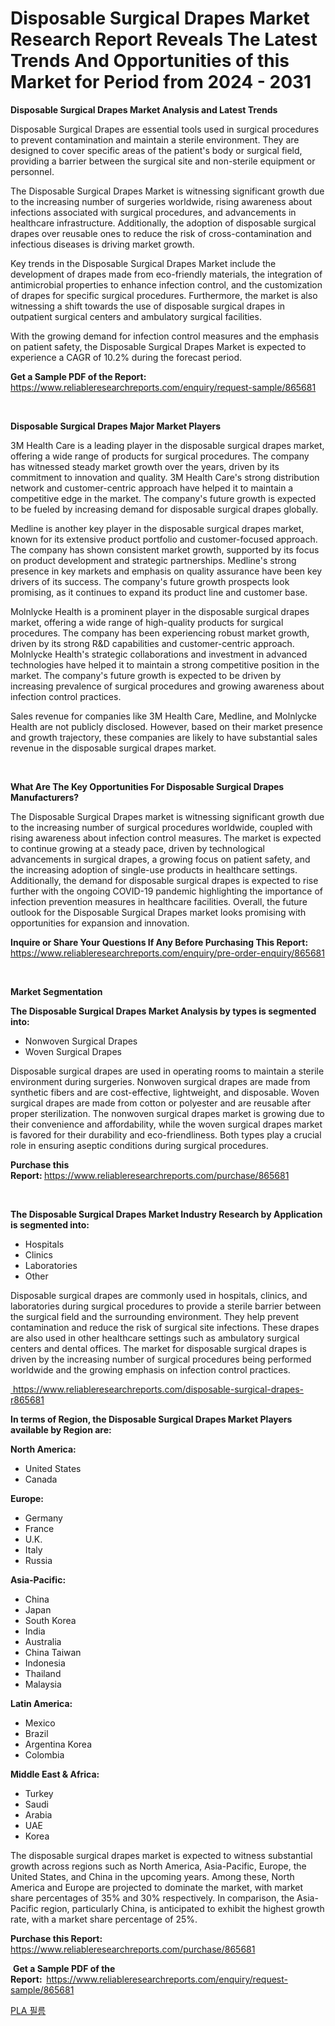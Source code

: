 <p><h1>Disposable Surgical Drapes Market Research Report Reveals The Latest Trends And Opportunities of this Market for Period from 2024 - 2031</h1></p><p><strong>Disposable Surgical Drapes Market Analysis and Latest Trends</strong></p>
<p><p>Disposable Surgical Drapes are essential tools used in surgical procedures to prevent contamination and maintain a sterile environment. They are designed to cover specific areas of the patient's body or surgical field, providing a barrier between the surgical site and non-sterile equipment or personnel.</p><p>The Disposable Surgical Drapes Market is witnessing significant growth due to the increasing number of surgeries worldwide, rising awareness about infections associated with surgical procedures, and advancements in healthcare infrastructure. Additionally, the adoption of disposable surgical drapes over reusable ones to reduce the risk of cross-contamination and infectious diseases is driving market growth.</p><p>Key trends in the Disposable Surgical Drapes Market include the development of drapes made from eco-friendly materials, the integration of antimicrobial properties to enhance infection control, and the customization of drapes for specific surgical procedures. Furthermore, the market is also witnessing a shift towards the use of disposable surgical drapes in outpatient surgical centers and ambulatory surgical facilities.</p><p>With the growing demand for infection control measures and the emphasis on patient safety, the Disposable Surgical Drapes Market is expected to experience a CAGR of 10.2% during the forecast period.</p></p>
<p><strong>Get a Sample PDF of the Report:&nbsp;</strong> <a href="https://www.reliableresearchreports.com/enquiry/request-sample/865681">https://www.reliableresearchreports.com/enquiry/request-sample/865681</a></p>
<p>&nbsp;</p>
<p><strong>Disposable Surgical Drapes Major Market Players</strong></p>
<p><p>3M Health Care is a leading player in the disposable surgical drapes market, offering a wide range of products for surgical procedures. The company has witnessed steady market growth over the years, driven by its commitment to innovation and quality. 3M Health Care's strong distribution network and customer-centric approach have helped it to maintain a competitive edge in the market. The company's future growth is expected to be fueled by increasing demand for disposable surgical drapes globally.</p><p>Medline is another key player in the disposable surgical drapes market, known for its extensive product portfolio and customer-focused approach. The company has shown consistent market growth, supported by its focus on product development and strategic partnerships. Medline's strong presence in key markets and emphasis on quality assurance have been key drivers of its success. The company's future growth prospects look promising, as it continues to expand its product line and customer base.</p><p>Molnlycke Health is a prominent player in the disposable surgical drapes market, offering a wide range of high-quality products for surgical procedures. The company has been experiencing robust market growth, driven by its strong R&D capabilities and customer-centric approach. Molnlycke Health's strategic collaborations and investment in advanced technologies have helped it to maintain a strong competitive position in the market. The company's future growth is expected to be driven by increasing prevalence of surgical procedures and growing awareness about infection control practices.</p><p>Sales revenue for companies like 3M Health Care, Medline, and Molnlycke Health are not publicly disclosed. However, based on their market presence and growth trajectory, these companies are likely to have substantial sales revenue in the disposable surgical drapes market.</p></p>
<p>&nbsp;</p>
<p><strong>What Are The Key Opportunities For Disposable Surgical Drapes Manufacturers?</strong></p>
<p><p>The Disposable Surgical Drapes market is witnessing significant growth due to the increasing number of surgical procedures worldwide, coupled with rising awareness about infection control measures. The market is expected to continue growing at a steady pace, driven by technological advancements in surgical drapes, a growing focus on patient safety, and the increasing adoption of single-use products in healthcare settings. Additionally, the demand for disposable surgical drapes is expected to rise further with the ongoing COVID-19 pandemic highlighting the importance of infection prevention measures in healthcare facilities. Overall, the future outlook for the Disposable Surgical Drapes market looks promising with opportunities for expansion and innovation.</p></p>
<p><strong>Inquire or Share Your Questions If Any Before Purchasing This Report:</strong> <a href="https://www.reliableresearchreports.com/enquiry/pre-order-enquiry/865681">https://www.reliableresearchreports.com/enquiry/pre-order-enquiry/865681</a></p>
<p>&nbsp;</p>
<p><strong>Market Segmentation</strong></p>
<p><strong>The Disposable Surgical Drapes Market Analysis by types is segmented into:</strong></p>
<p><ul><li>Nonwoven Surgical Drapes</li><li>Woven Surgical Drapes</li></ul></p>
<p><p>Disposable surgical drapes are used in operating rooms to maintain a sterile environment during surgeries. Nonwoven surgical drapes are made from synthetic fibers and are cost-effective, lightweight, and disposable. Woven surgical drapes are made from cotton or polyester and are reusable after proper sterilization. The nonwoven surgical drapes market is growing due to their convenience and affordability, while the woven surgical drapes market is favored for their durability and eco-friendliness. Both types play a crucial role in ensuring aseptic conditions during surgical procedures.</p></p>
<p><strong>Purchase this Report:&nbsp;</strong><a href="https://www.reliableresearchreports.com/purchase/865681">https://www.reliableresearchreports.com/purchase/865681</a></p>
<p>&nbsp;</p>
<p><strong>The Disposable Surgical Drapes Market Industry Research by Application is segmented into:</strong></p>
<p><ul><li>Hospitals</li><li>Clinics</li><li>Laboratories</li><li>Other</li></ul></p>
<p><p>Disposable surgical drapes are commonly used in hospitals, clinics, and laboratories during surgical procedures to provide a sterile barrier between the surgical field and the surrounding environment. They help prevent contamination and reduce the risk of surgical site infections. These drapes are also used in other healthcare settings such as ambulatory surgical centers and dental offices. The market for disposable surgical drapes is driven by the increasing number of surgical procedures being performed worldwide and the growing emphasis on infection control practices.</p></p>
<p><a href="https://www.reliableresearchreports.com/disposable-surgical-drapes-r865681">&nbsp;https://www.reliableresearchreports.com/disposable-surgical-drapes-r865681</a></p>
<p><strong>In terms of Region, the Disposable Surgical Drapes Market Players available by Region are:</strong></p>
<p>
    <p> <strong> North America: </strong>
        <ul>
            <li>United States</li>
            <li>Canada</li>
        </ul>
        </p> 
    <p> <strong> Europe: </strong>
        <ul>
            <li>Germany</li>
            <li>France</li>
            <li>U.K.</li>
            <li>Italy</li>
            <li>Russia</li>
        </ul>
        </p> 
    <p> <strong> Asia-Pacific: </strong>
        <ul>
            <li>China</li>
            <li>Japan</li>
            <li>South Korea</li>
            <li>India</li>
            <li>Australia</li>
            <li>China Taiwan</li>
            <li>Indonesia</li>
            <li>Thailand</li>
            <li>Malaysia</li>
        </ul>
        </p> 
    <p> <strong> Latin America: </strong>
        <ul>
            <li>Mexico</li>
            <li>Brazil</li>
            <li>Argentina Korea</li>
            <li>Colombia</li>
        </ul>
        </p> 
    <p> <strong> Middle East & Africa: </strong>
        <ul>
            <li>Turkey</li>
            <li>Saudi</li>
            <li>Arabia</li>
            <li>UAE</li>
            <li>Korea</li>
        </ul>
    </p>
    </p>
<p><p>The disposable surgical drapes market is expected to witness substantial growth across regions such as North America, Asia-Pacific, Europe, the United States, and China in the upcoming years. Among these, North America and Europe are projected to dominate the market, with market share percentages of 35% and 30% respectively. In comparison, the Asia-Pacific region, particularly China, is anticipated to exhibit the highest growth rate, with a market share percentage of 25%.</p></p>
<p><strong>Purchase this Report: </strong><a href="https://www.reliableresearchreports.com/purchase/865681">https://www.reliableresearchreports.com/purchase/865681</a></p>
<p>&nbsp;<strong>Get a Sample PDF of the Report:&nbsp;&nbsp;</strong><a href="https://www.reliableresearchreports.com/enquiry/request-sample/865681">https://www.reliableresearchreports.com/enquiry/request-sample/865681</a></p>
<p><strong></strong></p>
<p><p><a href="https://medium.com/@bennyuigleyjks/pla-%ED%95%84%EB%A6%84-%EC%8B%9C%EC%9E%A5-%EB%8F%99%ED%96%A5-%EB%B0%8F-%EC%8B%9C%EC%9E%A5-%EB%B6%84%EC%84%9D%EC%9D%80-2024%EB%85%84%EB%B6%80%ED%84%B0-2031%EB%85%84%EA%B9%8C%EC%A7%80-%EC%98%88%EC%B8%A1%EB%90%A9%EB%8B%88%EB%8B%A4-ed20b64952e4">PLA 필름</a></p></p>